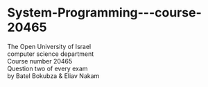 # System-Programming---course-20465
The Open University of Israel<br/> computer science department<br/> Course number 20465 <br/>
Question two of every exam<br/>
by Batel Bokubza & Eliav Nakam<br/>
